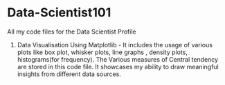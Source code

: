 # Data-Scientist101
All my code files for the Data Scientist Profile 
1. Data Visualisation Using Matplotlib - It includes the usage of various plots like box plot, whisker plots, line graphs , density plots, histograms(for frequency). The Various measures of Central tendency are stored in this code file. It showcases my ability to draw meaningful insights from different data sources. 
